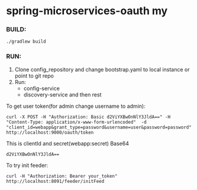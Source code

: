 # spring-microservices-oauth my

### BUILD:

```
./gradlew build
```

### RUN:
1. Clone config_repository and change bootstrap.yaml to local instance or point to git repo
2. Run:
    - config-service
    - discovery-service
    and then rest


To get user token(for admin change username to admin):

```
curl -X POST -H "Authorization: Basic d2ViYXBwOnNlY3JldA==" -H "Content-Type: application/x-www-form-urlencoded"  -d "client_id=webapp&grant_type=password&username=user&password=password" http://localhost:9000/oauth/token
```

This is clientId and secret(webapp:secret) Base64  

```
d2ViYXBwOnNlY3JldA==
```




To try init feeder: 
```
curl -H "Authorization: Bearer your_token" http://localhost:8091/feeder/initFeed
```


